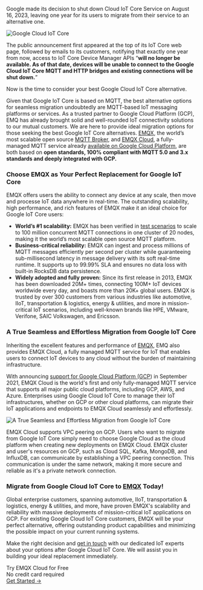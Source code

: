 Google made its decision to shut down Cloud IoT Core Service on August 16, 2023, leaving one year for its users to migrate from their service to an alternative one. 

![Google Cloud IoT Core](https://assets.emqx.com/images/d7da77fa041eb81ed5376eb033176621.png)

The public announcement first appeared at the top of its IoT Core web page, followed by emails to its customers, notifying that exactly one year from now, access to IoT Core Device Manager APIs “**will no longer be available. As of that date, devices will be unable to connect to the Google Cloud IoT Core MQTT and HTTP bridges and existing connections will be shut down.**”

Now is the time to consider your best Google Cloud IoT Core alternative.

Given that Google IoT Core is based on MQTT, the best alternative options for seamless migration undoubtedly are MQTT-based IoT messaging platforms or services. As a trusted partner to Google Cloud Platform (GCP), EMQ has already brought solid and well-rounded IoT connectivity solutions to our mutual customers. We are here to provide ideal migration options for those seeking the best Google IoT Core alternatives. [EMQX](https://www.emqx.com/en/products/emqx), the world’s most scalable open source [MQTT Broker](https://www.emqx.io/), and [EMQX Cloud](https://www.emqx.com/en/cloud), a fully-managed MQTT service already [available on Google Cloud Platform](https://www.emqx.com/en/blog/introducing-emqx-cloud-on-google-cloud-platform), are both based on **open standards, 100% compliant with MQTT 5.0 and 3.x standards and deeply integrated with GCP.**

### Choose EMQX as Your Perfect Replacement for Google IoT Core

EMQX offers users the ability to connect any device at any scale, then move and processe IoT data anywhere in real-time. The outstanding scalability, high performance, and rich features of EMQX make it an ideal choice for Google IoT Core users:

- **World’s #1 scalability:** EMQX has been verified in [test scenarios](https://www.emqx.com/en/blog/reaching-100m-mqtt-connections-with-emqx-5-0) to scale to 100 million concurrent MQTT connections in one cluster of 20 nodes, making it the world’s most scalable open source MQTT platform.
- **Business-critical reliability:** EMQX can ingest and process millions of MQTT messages efficiently per second per cluster while guaranteeing sub-millisecond latency in message delivery with its soft real-time runtime. It supports up to 99.99% SLA and ensures no data loss with built-in RocksDB data persistence.
- **Widely adopted and fully proven:** Since its first release in 2013, EMQX has been downloaded 20M+ times, connecting 100M+ IoT devices worldwide every day, and boasts more than 20K+ global users. EMQX is trusted by over 300 customers from various industries like automotive, IIoT, transportation & logistics, energy & utilities, and more in mission-critical IoT scenarios, including well-known brands like HPE, VMware, Verifone, SAIC Volkswagen, and Ericsson.

### A True Seamless and Effortless Migration from Google IoT Core

Inheriting the excellent features and performance of [EMQX](https://www.emqx.com/en/products/emqx), EMQ also provides EMQX Cloud, a fully managed MQTT service for IoT that enables users to connect IoT devices to any cloud without the burden of maintaining infrastructure.

With announcing [support for Google Cloud Platform (GCP](https://www.emqx.com/en/blog/introducing-emqx-cloud-on-google-cloud-platform)) in September 2021, EMQX Cloud is the world's first and only fully-managed MQTT service that supports all major public cloud platforms, including GCP, AWS, and Azure. Enterprises using Google Cloud IoT Core to manage their IoT infrastructures, whether on GCP or other cloud platforms, can migrate their IoT applications and endpoints to EMQX Cloud seamlessly and effortlessly.

![A True Seamless and Effortless Migration from Google IoT Core](https://assets.emqx.com/images/3c833240befdf29e5e72fa0c54336d6c.jpeg)

EMQX Cloud supports VPC peering on GCP. Users who want to migrate from Google IoT Core simply need to choose Google Cloud as the cloud platform when creating new deployments on EMQX Cloud. EMQX cluster and user's resources on GCP, such as Cloud SQL, Kafka, MongoDB, and InfluxDB, can communicate by establishing a VPC peering connection. This communication is under the same network, making it more secure and reliable as it's a private network connection.

### **Migrate from Google Cloud IoT Core to** [**EMQX**](https://www.emqx.com/en/cloud) **Today!**

Global enterprise customers, spanning automotive, IIoT, transportation & logistics, energy & utilities, and more, have proven EMQX's scalability and reliability with massive deployments of mission-critical IoT applications on GCP. For existing Google Cloud IoT Core customers, EMQX will be your perfect alternative, offering outstanding product capabilities and minimizing the possible impact on your current running systems.

Make the right decision and [get in touch](https://www.emqx.com/en/contact?product=cloud) with our dedicated IoT experts about your options after Google Cloud IoT Core. We will assist you in building your ideal replacement immediately.



<section class="promotion">
    <div>
        Try EMQX Cloud for Free
        <div class="is-size-14 is-text-normal has-text-weight-normal">No credit card required</div>
    </div>
    <a href="https://www.emqx.com/en/signup?continue=https://cloud-intl.emqx.com/console/deployments/0?oper=new" class="button is-gradient px-5">Get Started →</a>
</section>
